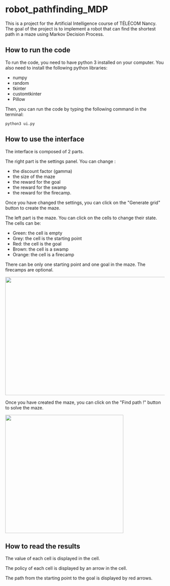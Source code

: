 # robot_pathfinding_MDP
This is a project for the Artificial Intelligence course of TÉLÉCOM Nancy. The goal of the project is to implement a robot that can find the shortest path in a maze using Markov Decision Process.

## How to run the code
To run the code, you need to have python 3 installed on your computer.
You also need to install the following python libraries:
  - numpy
  - random
  - tkinter
  - customtkinter
  - Pillow

Then, you can run the code by typing the following command in the terminal:
```
python3 ui.py
```

## How to use the interface
The interface is composed of 2 parts.

The right part is the settings panel. You can change :
  - the discount factor (gamma)
  - the size of the maze
  - the reward for the goal
  - the reward for the swamp 
  - the reward for the firecamp.

Once you have changed the settings, you can click on the "Generate grid" button to create the maze.

The left part is the maze. You can click on the cells to change their state. The cells can be:
  - Green: the cell is empty
  - Grey: the cell is the starting point
  - Red: the cell is the goal 
  - Brown: the cell is a swamp
  - Orange: the cell is a firecamp

There can be only one starting point and one goal in the maze. The firecamps are optional.

<img src="https://user-images.githubusercontent.com/96493391/231776493-1a777549-cad7-4373-a10d-dfe1b9214a3b.png" width="638" height="373">


Once you have created the maze, you can click on the "Find path !" button to solve the maze.

<img src="https://user-images.githubusercontent.com/96493391/231776547-ef2da3f1-af47-4f8e-899a-8f632352ecc8.png" width="373" height="373">

## How to read the results

The value of each cell is displayed in the cell. 

The policy of each cell is displayed by an arrow in the cell. 

The path from the starting point to the goal is displayed by red arrows.
